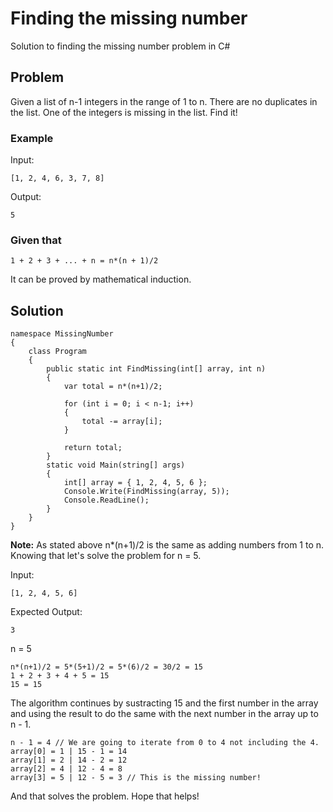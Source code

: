 # Finding the missing number
Solution to finding the missing number problem in C#

## Problem

Given a list of n-1 integers in the range of 1 to n. There are no duplicates in the list. One of the integers is missing in the list. Find it!

### Example

Input:

```
[1, 2, 4, 6, 3, 7, 8]
```

Output:

```
5
```

### Given that

```
1 + 2 + 3 + ... + n = n*(n + 1)/2
```
It can be proved by mathematical induction.

## Solution

```
namespace MissingNumber
{
    class Program
    {
        public static int FindMissing(int[] array, int n)
        {
            var total = n*(n+1)/2;

            for (int i = 0; i < n-1; i++)
            {
                total -= array[i];
            }

            return total;
        }
        static void Main(string[] args)
        {
            int[] array = { 1, 2, 4, 5, 6 };
            Console.Write(FindMissing(array, 5));
            Console.ReadLine();
        }
    }
}

```

**Note:** As stated above n*(n+1)/2 is the same as adding numbers from 1 to n. Knowing that let's solve the problem for n = 5.

Input:

```
[1, 2, 4, 5, 6]
```
Expected Output:

```
3
```
n = 5

```
n*(n+1)/2 = 5*(5+1)/2 = 5*(6)/2 = 30/2 = 15
1 + 2 + 3 + 4 + 5 = 15
15 = 15
```
The algorithm continues by sustracting 15 and the first number in the array and using the result to do the same with the next number in the array up to n - 1.

```
n - 1 = 4 // We are going to iterate from 0 to 4 not including the 4.
array[0] = 1 | 15 - 1 = 14
array[1] = 2 | 14 - 2 = 12
array[2] = 4 | 12 - 4 = 8
array[3] = 5 | 12 - 5 = 3 // This is the missing number!
```
And that solves the problem. Hope that helps!
